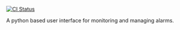 [![CI Status](https://github.com/jbellister-slac/slac-alarm-manager/actions/workflows/build-and-test.yml/badge.svg?branch=main)](https://github.com/jbellister-slac/slac-alarm-manager/actions/workflows/build-and-test.yml)

A python based user interface for monitoring and managing alarms.

